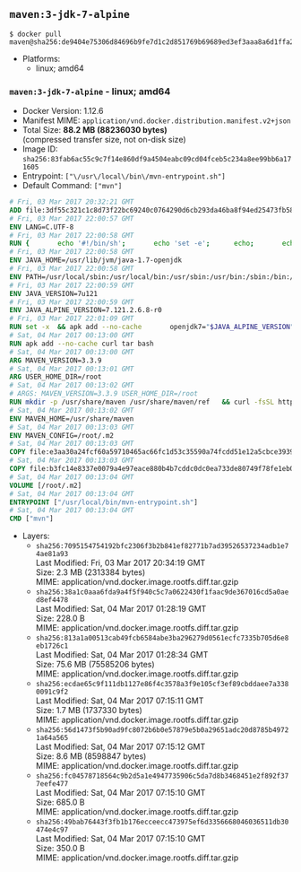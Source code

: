 ## `maven:3-jdk-7-alpine`

```console
$ docker pull maven@sha256:de9404e75306d84696b9fe7d1c2d851769b69689ed3ef3aaa8a6d1ffa2e26c5b
```

-	Platforms:
	-	linux; amd64

### `maven:3-jdk-7-alpine` - linux; amd64

-	Docker Version: 1.12.6
-	Manifest MIME: `application/vnd.docker.distribution.manifest.v2+json`
-	Total Size: **88.2 MB (88236030 bytes)**  
	(compressed transfer size, not on-disk size)
-	Image ID: `sha256:83fab6ac55c9c7f14e860df9a4504eabc09cd04fceb5c234a8ee99bb6a171605`
-	Entrypoint: `["\/usr\/local\/bin\/mvn-entrypoint.sh"]`
-	Default Command: `["mvn"]`

```dockerfile
# Fri, 03 Mar 2017 20:32:21 GMT
ADD file:3df55c321c1c8d73f22bc69240c0764290d6cb293da46ba8f94ed25473fb5853 in / 
# Fri, 03 Mar 2017 22:00:57 GMT
ENV LANG=C.UTF-8
# Fri, 03 Mar 2017 22:00:58 GMT
RUN { 		echo '#!/bin/sh'; 		echo 'set -e'; 		echo; 		echo 'dirname "$(dirname "$(readlink -f "$(which javac || which java)")")"'; 	} > /usr/local/bin/docker-java-home 	&& chmod +x /usr/local/bin/docker-java-home
# Fri, 03 Mar 2017 22:00:58 GMT
ENV JAVA_HOME=/usr/lib/jvm/java-1.7-openjdk
# Fri, 03 Mar 2017 22:00:58 GMT
ENV PATH=/usr/local/sbin:/usr/local/bin:/usr/sbin:/usr/bin:/sbin:/bin:/usr/lib/jvm/java-1.7-openjdk/jre/bin:/usr/lib/jvm/java-1.7-openjdk/bin
# Fri, 03 Mar 2017 22:00:59 GMT
ENV JAVA_VERSION=7u121
# Fri, 03 Mar 2017 22:00:59 GMT
ENV JAVA_ALPINE_VERSION=7.121.2.6.8-r0
# Fri, 03 Mar 2017 22:01:09 GMT
RUN set -x 	&& apk add --no-cache 		openjdk7="$JAVA_ALPINE_VERSION" 	&& [ "$JAVA_HOME" = "$(docker-java-home)" ]
# Sat, 04 Mar 2017 00:13:00 GMT
RUN apk add --no-cache curl tar bash
# Sat, 04 Mar 2017 00:13:00 GMT
ARG MAVEN_VERSION=3.3.9
# Sat, 04 Mar 2017 00:13:01 GMT
ARG USER_HOME_DIR=/root
# Sat, 04 Mar 2017 00:13:02 GMT
# ARGS: MAVEN_VERSION=3.3.9 USER_HOME_DIR=/root
RUN mkdir -p /usr/share/maven /usr/share/maven/ref   && curl -fsSL http://apache.osuosl.org/maven/maven-3/$MAVEN_VERSION/binaries/apache-maven-$MAVEN_VERSION-bin.tar.gz     | tar -xzC /usr/share/maven --strip-components=1   && ln -s /usr/share/maven/bin/mvn /usr/bin/mvn
# Sat, 04 Mar 2017 00:13:02 GMT
ENV MAVEN_HOME=/usr/share/maven
# Sat, 04 Mar 2017 00:13:03 GMT
ENV MAVEN_CONFIG=/root/.m2
# Sat, 04 Mar 2017 00:13:03 GMT
COPY file:e3aa30a24fcf60a59710465ac66fc1d53c35590a74fcdd51e12a5cbce393904b in /usr/local/bin/mvn-entrypoint.sh 
# Sat, 04 Mar 2017 00:13:03 GMT
COPY file:b3fc14e8337e0079a4e97eace880b4b7cddc0dc0ea733de80749f78fe1eb089a in /usr/share/maven/ref/ 
# Sat, 04 Mar 2017 00:13:04 GMT
VOLUME [/root/.m2]
# Sat, 04 Mar 2017 00:13:04 GMT
ENTRYPOINT ["/usr/local/bin/mvn-entrypoint.sh"]
# Sat, 04 Mar 2017 00:13:04 GMT
CMD ["mvn"]
```

-	Layers:
	-	`sha256:7095154754192bfc2306f3b2b841ef82771b7ad39526537234adb1e74ae81a93`  
		Last Modified: Fri, 03 Mar 2017 20:34:19 GMT  
		Size: 2.3 MB (2313384 bytes)  
		MIME: application/vnd.docker.image.rootfs.diff.tar.gzip
	-	`sha256:38a1c0aaa6fda9a4f5f940c5c7a0622430f1faac9de367016cd5a0aed8ef4478`  
		Last Modified: Sat, 04 Mar 2017 01:28:19 GMT  
		Size: 228.0 B  
		MIME: application/vnd.docker.image.rootfs.diff.tar.gzip
	-	`sha256:813a1a00513cab49fcb6584abe3ba296279d0561ecfc7335b705d6e8eb1726c1`  
		Last Modified: Sat, 04 Mar 2017 01:28:34 GMT  
		Size: 75.6 MB (75585206 bytes)  
		MIME: application/vnd.docker.image.rootfs.diff.tar.gzip
	-	`sha256:ecdae65c9f111db1127e86f4c3578a3f9e105cf3ef89cbddaee7a3380091c9f2`  
		Last Modified: Sat, 04 Mar 2017 07:15:11 GMT  
		Size: 1.7 MB (1737330 bytes)  
		MIME: application/vnd.docker.image.rootfs.diff.tar.gzip
	-	`sha256:56d1473f5b90ad9fc8072b6b0e57879e5b0a29651adc20d8785b49721a64a565`  
		Last Modified: Sat, 04 Mar 2017 07:15:12 GMT  
		Size: 8.6 MB (8598847 bytes)  
		MIME: application/vnd.docker.image.rootfs.diff.tar.gzip
	-	`sha256:fc04578718564c9b2d5a1e4947735906c5da7d8b3468451e2f892f377eefe477`  
		Last Modified: Sat, 04 Mar 2017 07:15:10 GMT  
		Size: 685.0 B  
		MIME: application/vnd.docker.image.rootfs.diff.tar.gzip
	-	`sha256:49bab76443f3fb1b176ecceecc473975ef6d3356668046036511db30474e4c97`  
		Last Modified: Sat, 04 Mar 2017 07:15:10 GMT  
		Size: 350.0 B  
		MIME: application/vnd.docker.image.rootfs.diff.tar.gzip

